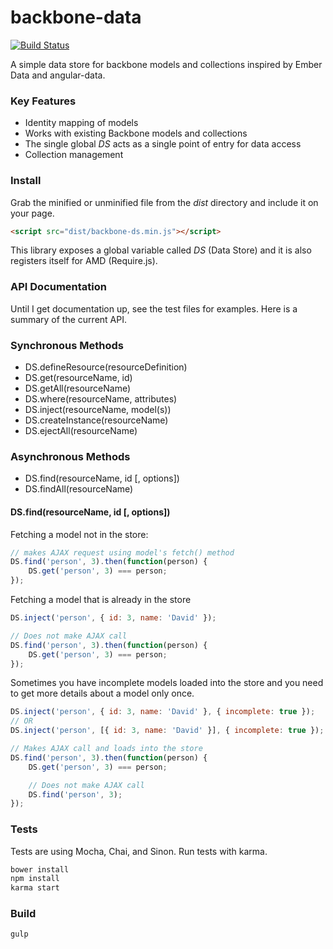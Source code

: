backbone-data
=============

[![Build Status](https://travis-ci.org/skaterdav85/backbone-data.svg)](https://travis-ci.org/skaterdav85/backbone-data)

A simple data store for backbone models and collections inspired by Ember Data and angular-data.

### Key Features

* Identity mapping of models
* Works with existing Backbone models and collections
* The single global _DS_ acts as a single point of entry for data access
* Collection management

### Install

Grab the minified or unminified file from the _dist_ directory and include it on your page.

```html
<script src="dist/backbone-ds.min.js"></script>
```

This library exposes a global variable called _DS_ (Data Store) and it is also registers itself for AMD (Require.js).

### API Documentation

Until I get documentation up, see the test files for examples. Here is a summary of the current API.

### Synchronous Methods

* DS.defineResource(resourceDefinition)
* DS.get(resourceName, id)
* DS.getAll(resourceName)
* DS.where(resourceName, attributes)
* DS.inject(resourceName, model(s))
* DS.createInstance(resourceName)
* DS.ejectAll(resourceName)

### Asynchronous Methods

* DS.find(resourceName, id [, options])
* DS.findAll(resourceName)


#### DS.find(resourceName, id [, options])

Fetching a model not in the store:

```js
// makes AJAX request using model's fetch() method
DS.find('person', 3).then(function(person) {
	DS.get('person', 3) === person;
});
```

Fetching a model that is already in the store

```js
DS.inject('person', { id: 3, name: 'David' });

// Does not make AJAX call
DS.find('person', 3).then(function(person) {
	DS.get('person', 3) === person;
});
```

Sometimes you have incomplete models loaded into the store and you need to get more details about a model only once.

```js
DS.inject('person', { id: 3, name: 'David' }, { incomplete: true });
// OR
DS.inject('person', [{ id: 3, name: 'David' }], { incomplete: true });

// Makes AJAX call and loads into the store
DS.find('person', 3).then(function(person) {
	DS.get('person', 3) === person;

	// Does not make AJAX call
	DS.find('person', 3);
});
```


### Tests

Tests are using Mocha, Chai, and Sinon. Run tests with karma.

```js
bower install
npm install
karma start
```

### Build

```
gulp
```
